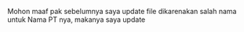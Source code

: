 Mohon maaf pak sebelumnya saya update file dikarenakan salah nama untuk Nama PT nya, makanya saya update
